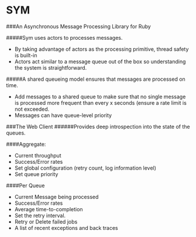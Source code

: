 # SYM
###An Asynchronous Message Processing Library for Ruby

#####Sym uses actors to processes messages.
- By taking advantage of actors as the processing primitive, thread safety is built-in
- Actors act similar to a message queue out of the box so understanding the system is straightforward.

#####A shared queueing model ensures that messages are processed on time.
- Add messages to a shared queue to make sure that no single message is processed more frequent than every x seconds (ensure a rate limit is not exceeded.
- Messages can have queue-level priority

###The Web Client
######Provides deep introspection into the state of the queues.

####Aggregate:
- Current throughput
- Success/Error rates
- Set global configuration (retry count, log information level)
- Set queue priority

####Per Queue
- Current Message being processed
- Success/Error rates
- Average time-to-completion
- Set the retry interval.
- Retry or Delete failed jobs
- A list of recent exceptions and back traces
